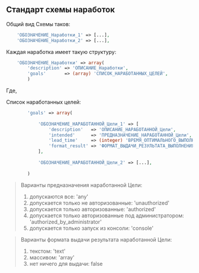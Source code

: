 ## Стандарт схемы наработок

Общий вид Схемы таков:
```php
    'ОБОЗНАЧЕНИЕ_Наработки_1' => [...],
    'ОБОЗНАЧЕНИЕ_Наработки_2' => [...],
```

Каждая наработка имеет такую структуру:
```php
    'ОБОЗНАЧЕНИЕ_Наработки' => array(
        'description' => 'ОПИСАНИЕ_Наработки',
        'goals'       => (array) 'СПИСОК_НАРАБОТАННЫХ_ЦЕЛЕЙ',
        )
```

Где,

Список наработанных целей:
```php
        'goals' => array(
        
            'ОБОЗНАЧЕНИЕ_НАРАБОТАННОЙ_Цели_1' => [
                'description'   => 'ОПИСАНИЕ_НАРАБОТАННОЙ_Цели',
                'intended'      => 'ПРЕДНАЗНАЧЕНИЕ_НАРАБОТАННОЙ_Цели',
                'lead_time'     => (integer) 'ВРЕМЯ_ОПТИМАЛЬНОГО_ВЫПОЛНЕНИЯ_НАРАБОТАННОЙ_Цели_В_СЕКУНДАХ',
                'format_result' => 'ФОРМАТ_ВЫДАЧИ_РЕЗУЛЬТАТА_ВЫПОЛНЕНИЯ_НАРАБОТАННОЙ_Цели'
            ],
            
            'ОБОЗНАЧЕНИЕ_НАРАБОТАННОЙ_Цели_2' => [...],
            
        )
```

> Варианты предназначения наработанной Цели: 
>
> 1. допускаются все: 'any'
> 2. допускается только не авторизованные: 'unauthorized'
> 3. допускается только авторизованные: 'authorized'
> 4. допускается только авторизованные под администратором: 'authorized_by_administrator'
> 5. допускается только запуск из консоли: 'console'

> Варианты формата выдачи результата наработанной Цели: 
>
> 1. текстом: 'text'
> 2. массивом: 'array'
> 3. нет ничего для выдачи: false 